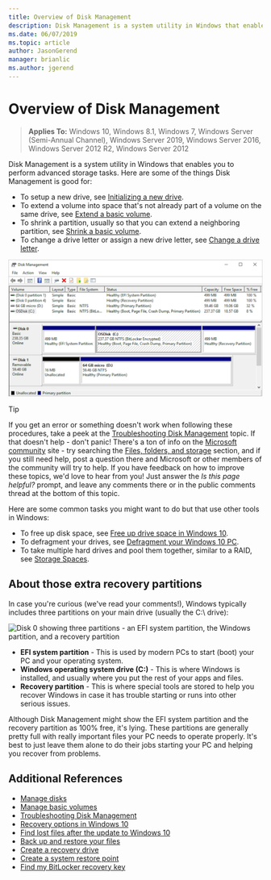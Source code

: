 ```yaml
---
title: Overview of Disk Management
description: Disk Management is a system utility in Windows that enables you to perform advanced storage tasks, such as initializing a new drive, extending volumes, shrinking partitions, and changing drive letters.
ms.date: 06/07/2019
ms.topic: article
author: JasonGerend
manager: brianlic
ms.author: jgerend
---
```

# Overview of Disk Management

> **Applies To:** Windows 10, Windows 8.1, Windows 7, Windows Server (Semi-Annual Channel), Windows Server 2019, Windows Server 2016, Windows Server 2012 R2, Windows Server 2012

Disk Management is a system utility in Windows that enables you to perform advanced storage tasks. Here are some of the things Disk Management is good for:

- To setup a new drive, see [Initializing a new drive](initialize-new-disks.md).
- To extend a volume into space that's not already part of a volume on the same drive, see [Extend a basic volume](extend-a-basic-volume.md).
- To shrink a partition, usually so that you can extend a neighboring partition, see [Shrink a basic volume](shrink-a-basic-volume.md).
- To change a drive letter or assign a new drive letter, see [Change a drive letter](change-a-drive-letter.md).

![Disk management showing a typical drive with three partitions - a 499 MB system partition, a larger C drive for Windows, and another 499 MB partition for recovery](media/disk-management.png)

> [!TIP]
>  If you get an error or something doesn't work when following these procedures, take a peek at the [Troubleshooting Disk Management](troubleshooting-disk-management.md) topic. If that doesn't help - don't panic! There's a ton of info on the [Microsoft community](https://answers.microsoft.com/en-us/windows) site - try searching the [Files, folders, and storage](https://answers.microsoft.com/en-us/windows/forum/windows_10-files?sort=lastreplydate&dir=desc&tab=All&status=all&mod=&modAge=&advFil=&postedAfter=&postedBefore=&threadType=all&isFilterExpanded=true&tm=1514405359639) section, and if you still need help, post a question there and Microsoft or other members of the community will try to help. If you have feedback on how to improve these topics, we'd love to hear from you! Just answer the *Is this page helpful?* prompt, and leave any comments there or in the public comments thread at the bottom of this topic.

Here are some common tasks you might want to do but that use other tools in Windows:

- To free up disk space, see [Free up drive space in Windows 10](https://support.microsoft.com/help/12425/windows-10-free-up-drive-space).
- To defragment your drives, see [Defragment your Windows 10 PC](https://support.microsoft.com/help/4026701/windows-defragment-your-windows-10-pc).
- To take multiple hard drives and pool them together, similar to a RAID, see [Storage Spaces](https://support.microsoft.com/help/12438/windows-10-storage-spaces).

## About those extra recovery partitions

In case you're curious (we've read your comments!), Windows typically includes three partitions on your main drive (usually the C:\ drive):

![Disk 0 showing three partitions - an EFI system partition, the Windows partition, and a recovery partition](media/windows-partitions.png)

- **EFI system partition** - This is used by modern PCs to start (boot) your PC and your operating system.
- **Windows operating system drive (C:)** - This is where Windows is installed, and usually where you put the rest of your apps and files.
- **Recovery partition** - This is where special tools are stored to help you recover Windows in case it has trouble starting or runs into other serious issues.

Although Disk Management might show the EFI system partition and the recovery partition as 100% free, it's lying. These partitions are generally pretty full with really important files your PC needs to operate properly. It's best to just leave them alone to do their jobs starting your PC and helping you recover from problems.

## Additional References

- [Manage disks](manage-disks.md)
- [Manage basic volumes](manage-basic-volumes.md)
- [Troubleshooting Disk Management](troubleshooting-disk-management.md)
- [Recovery options in Windows 10](https://support.microsoft.com/help/12415/windows-10-recovery-options)
- [Find lost files after the update to Windows 10](https://support.microsoft.com/help/12386/windows-10-find-lost-files-after-update)
- [Back up and restore your files](https://support.microsoft.com/help/17143/windows-10-back-up-your-files)
- [Create a recovery drive](https://support.microsoft.com/help/4026852/windows-create-a-recovery-drive)
- [Create a system restore point](https://support.microsoft.com/help/4027538/windows-create-a-system-restore-point)
- [Find my BitLocker recovery key](https://support.microsoft.com/help/4026181/windows-find-my-bitlocker-recovery-key)
